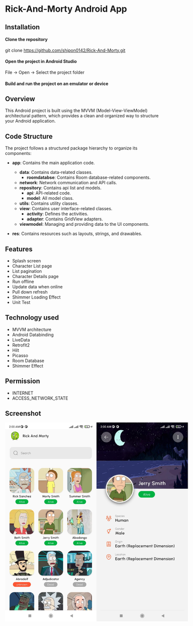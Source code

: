 # Rick-And-Morty Android App

## Installation
#### Clone the repository
git clone https://github.com/shipon0142/Rick-And-Morty.git


#### Open the project in Android Studio
File -> Open -> Select the project folder

#### Build and run the project on an emulator or device

## Overview

This Android project is built using the MVVM (Model-View-ViewModel) architectural pattern, which provides a clean and organized way to structure your Android application.

## Code Structure

The project follows a structured package hierarchy to organize its components:

- **app**: Contains the main application code.
  - **data**: Contains data-related classes.
    - **roomdatabse**: Contains Room database-related components.
  - **network**: Network communication and API calls.
  - **repository**: Contains api list and models.
     - **api**: API-related code.
     - **model**: All model class.
  - **utils**: Contains utility classes.
  - **view**: Contains user interface-related classes.
    - **activity**: Defines the activities.
    - **adapter**: Contains GridView adapters.
  - **viewmodel**: Managing and providing data to the UI components.
    
- **res**: Contains resources such as layouts, strings, and drawables.


## Features
 * Splash screen
 * Character List page
 * List pagination
 * Character Details page
 * Run offline
 * Update data when online
 * Pull down refresh
 * Shimmer Loading Effect
 * Unit Test

## Technology used

* MVVM architecture
* Android Databinding
* LiveData
* Retrofit2
* Hilt
* Picasso
* Room Database
* Shimmer Effect

## Permission
* INTERNET
* ACCESS_NETWORK_STATE


## Screenshot
<div style="display: flex; justify-content: space-between;">
<img src="https://raw.githubusercontent.com/shipon0142/Rick-And-Morty/master/app/src/main/assets/screenshot/character_list.jpeg" width="300">
<img src="https://raw.githubusercontent.com/shipon0142/Rick-And-Morty/master/app/src/main/assets/screenshot/character_details.jpeg" width="300">
</div>



